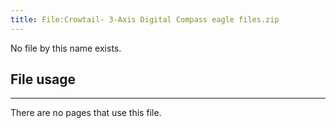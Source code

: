 ```yaml
---
title: File:Crowtail- 3-Axis Digital Compass eagle files.zip
---
```


No file by this name exists.

## File usage
--------

There are no pages that use this file.